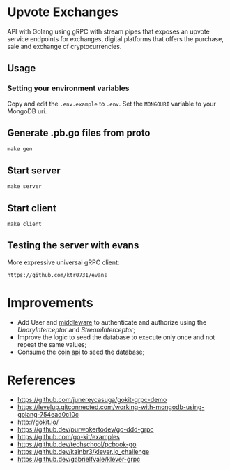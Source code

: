 # Upvote Exchanges
API with Golang using gRPC with stream pipes that exposes an upvote service endpoints for exchanges, digital platforms that offers the purchase, sale and exchange of cryptocurrencies.

## Usage

### Setting your environment variables

Copy and edit the `.env.example` to `.env`. Set the `MONGOURI` variable to your MongoDB uri.

## Generate .pb.go files from proto

```make gen```

## Start server

``` make server ```

## Start client

```make client```

## Testing the server with evans
More expressive universal gRPC client:

``` https://github.com/ktr0731/evans ```

# Improvements
- Add User and [middleware](https://grpc.io/blog/grpc-web-interceptor/) to authenticate and authorize using the *UnaryInterceptor* and *StreamInterceptor*;
- Improve the logic to seed the database to execute only once and not repeat the same values;
- Consume the [coin api](https://www.coinapi.io/) to seed the database;

# References

- https://github.com/junereycasuga/gokit-grpc-demo
- https://levelup.gitconnected.com/working-with-mongodb-using-golang-754ead0c10c
- http://gokit.io/
- https://github.dev/purwokertodev/go-ddd-grpc
- https://github.com/go-kit/examples
- https://github.dev/techschool/pcbook-go
- https://github.dev/kainbr3/klever.io_challenge
- https://github.dev/gabrielfvale/klever-grpc